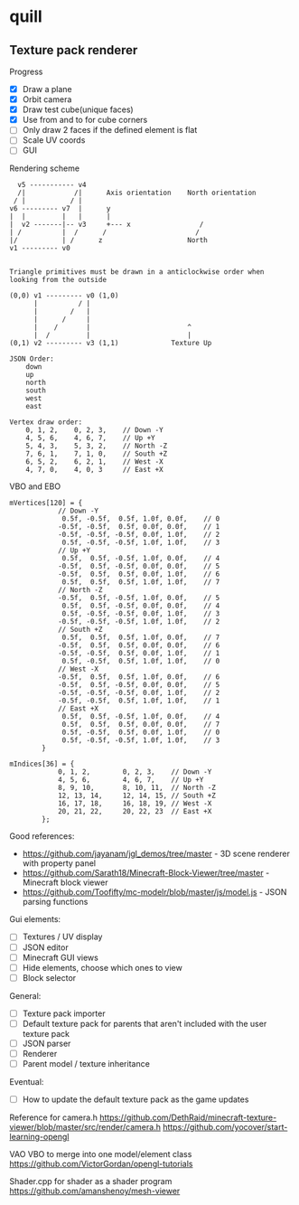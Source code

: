 # quill

## Texture pack renderer

Progress
 - [x] Draw a plane
 - [x] Orbit camera
 - [x] Draw test cube(unique faces)
 - [x] Use from and to for cube corners
 - [ ] Only draw 2 faces if the defined element is flat
 - [ ] Scale UV coords
 - [ ] GUI

Rendering scheme

```
  v5 ----------- v4
  /|            /|      Axis orientation    North orientation
 / |           / |
v6 --------- v7  |      y
|  |         |   |      |                       
|  v2 -------|-- v3     +--- x                 /
| /          |  /      /                      /
|/           | /      z                     North
v1 --------- v0


Triangle primitives must be drawn in a anticlockwise order when looking from the outside

(0,0) v1 --------- v0 (1,0)
	  |          / |
	  |        /   |
	  |      /     |
	  |    /       |						^
	  |  /	       |						|
(0,1) v2 --------- v3 (1,1)				Texture Up

JSON Order:
	down
	up
	north
	south
	west
	east

Vertex draw order: 
	0, 1, 2,    0, 2, 3,	// Down -Y
	4, 5, 6, 	4, 6, 7,	// Up +Y
	5, 4, 3, 	5, 3, 2,	// North -Z
	7, 6, 1, 	7, 1, 0,	// South +Z
	6, 5, 2, 	6, 2, 1,	// West -X
	4, 7, 0, 	4, 0, 3		// East +X
```

VBO and EBO
```
mVertices[120] = {
			// Down -Y
			 0.5f, -0.5f,  0.5f, 1.0f, 0.0f,    // 0
			-0.5f, -0.5f,  0.5f, 0.0f, 0.0f,    // 1
			-0.5f, -0.5f, -0.5f, 0.0f, 1.0f,    // 2
			 0.5f, -0.5f, -0.5f, 1.0f, 1.0f,    // 3
			// Up +Y
			 0.5f,  0.5f, -0.5f, 1.0f, 0.0f,    // 4
			-0.5f,  0.5f, -0.5f, 0.0f, 0.0f,    // 5
			-0.5f,  0.5f,  0.5f, 0.0f, 1.0f,    // 6
			 0.5f,  0.5f,  0.5f, 1.0f, 1.0f,    // 7
			// North -Z
			-0.5f,  0.5f, -0.5f, 1.0f, 0.0f,    // 5
			 0.5f,  0.5f, -0.5f, 0.0f, 0.0f,    // 4
			 0.5f, -0.5f, -0.5f, 0.0f, 1.0f,    // 3
			-0.5f, -0.5f, -0.5f, 1.0f, 1.0f,    // 2
			// South +Z
			 0.5f,  0.5f,  0.5f, 1.0f, 0.0f,    // 7
			-0.5f,  0.5f,  0.5f, 0.0f, 0.0f,    // 6
			-0.5f, -0.5f,  0.5f, 0.0f, 1.0f,    // 1
			 0.5f, -0.5f,  0.5f, 1.0f, 1.0f,    // 0
			// West -X
			-0.5f,  0.5f,  0.5f, 1.0f, 0.0f,    // 6
			-0.5f,  0.5f, -0.5f, 0.0f, 0.0f,    // 5
			-0.5f, -0.5f, -0.5f, 0.0f, 1.0f,    // 2
			-0.5f, -0.5f,  0.5f, 1.0f, 1.0f,    // 1
			// East +X
			 0.5f,  0.5f, -0.5f, 1.0f, 0.0f,    // 4
			 0.5f,  0.5f,  0.5f, 0.0f, 0.0f,    // 7
			 0.5f, -0.5f,  0.5f, 0.0f, 1.0f,    // 0
			 0.5f, -0.5f, -0.5f, 1.0f, 1.0f,    // 3
		}
		
mIndices[36] = {
			0, 1, 2,    	0, 2, 3,	// Down -Y
			4, 5, 6, 		4, 6, 7,	// Up +Y
			8, 9, 10, 		8, 10, 11,	// North -Z
			12, 13, 14, 	12, 14, 15,	// South +Z
			16, 17, 18, 	16, 18, 19,	// West -X
			20, 21, 22, 	20, 22, 23	// East +X
		};
```

Good references:
 - https://github.com/jayanam/jgl_demos/tree/master - 3D scene renderer with property panel
 - https://github.com/Sarath18/Minecraft-Block-Viewer/tree/master - Minecraft block viewer
 - https://github.com/Toofifty/mc-modelr/blob/master/js/model.js - JSON parsing functions

Gui elements:
 - [ ] Textures / UV display
 - [ ] JSON editor
 - [ ] Minecraft GUI views
 - [ ] Hide elements, choose which ones to view
 - [ ] Block selector

General:
 - [ ] Texture pack importer
 - [ ] Default texture pack for parents that aren't included with the user texture pack
 - [ ] JSON parser
 - [ ] Renderer
 - [ ] Parent model / texture inheritance

Eventual:
 - [ ] How to update the default texture pack as the game updates

Reference for camera.h
https://github.com/DethRaid/minecraft-texture-viewer/blob/master/src/render/camera.h
https://github.com/yocover/start-learning-opengl

VAO VBO to merge into one model/element class
https://github.com/VictorGordan/opengl-tutorials

Shader.cpp for shader as a shader program
https://github.com/amanshenoy/mesh-viewer